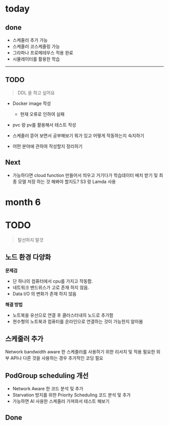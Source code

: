 # today

## done

- 스케줄러 추가 가능
- 스케줄러 코스케줄링 가능
- 그라파나 프로메테우스 적용 완료
- 시뮬레이터를 활용한 학습

---

## TODO

>DDL 을 하고 싶어요

* Docker image 작성
    * 현재 오류로 인하여 실패
* pvc 랑 pv를 활용해서 테스트 작성
    
* 스케줄러 뜯어 보면서 공부해보기 뭐가 있고 어떻게 작동하는지 숙지하기

* 어떤 분야에 관하여 작성할지 정리하기

## Next
* 가능하다면 cloud function 만들어서 띄우고 거기다가 학습데이터 배치 받기 및 최종 모델 저장 하는 것 해봐야 할지도?  S3 랑 Lamda 사용

# month 6

# TODO

> 탈선하지 말것

## 노드 환경 다양화

__문제검__

- 단 하나의 컴퓨터에서 cpu를 가지고 작동함.
- 네트워크 밴드위스가 고로 존재 하지 않음.
- Data I/O 의 변화가 존재 하지 않음

__해결 방법__

- 노트북을 유선으로 연결 후 클러스터내의 노드로 추가함
- 현수형의 노트북과 컴퓨터를 온라인으로 연결하는 것이 가능한지 알아봄

## 스케줄러 추가

Network bandwidth aware 한 스케줄러를 사용하기 위한 리서치 및 적용
필요한 외부 API나 다른 것을 사용하는 경우 추가적인 코딩 필요

## PodGroup scheduling 개선

- Network Aware 한 코드 분석 및 추가
- Starvation 방지를 위한 Priority Scheduling 코드 분석 및 추가
- 가능하면 AI 사용한 스케줄러 가져와서 테스트 해보기

## Done
